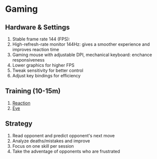 # Gaming

## Hardware & Settings
1. Stable frame rate 144 (FPS):   
2. High-refresh-rate monitor 144Hz: gives a smoother experience and improves reaction time  
3. Gaming mouse with adjustable DPI, mechanical keyboard: enchance responsiveness  
4. Lower graphics for higher FPS  
5. Tweak sensitivity for better control  
6. Adjust key bindings for efficiency  

## Training (10-15m)
1. [Reaction](https://humanbenchmark.com)  
2. [Eye](https://youtu.be/gCR5EbuNcIE?si=FusWqYvJ2-jpgntX)  

## Strategy
1. Read opponent and predict opponent's next move  
2. Analyze deaths/mistakes and improve  
3. Focus on one skill per session  
4. Take the adventage of opponents who are frustrated  
